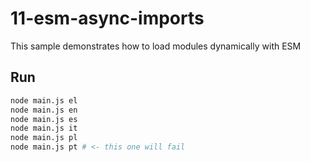 # 11-esm-async-imports

This sample demonstrates how to load modules dynamically with ESM

## Run

```bash
node main.js el
node main.js en
node main.js es
node main.js it
node main.js pl
node main.js pt # <- this one will fail
```
